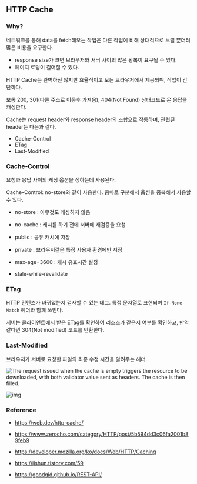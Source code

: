 ## HTTP Cache

### Why?

네트워크를 통해 data를 fetch해오는 작업은 다른 작업에 비해 상대적으로 느릴 뿐더러 많은 비용을 요구한다.

* response size가 크면 브라우저와 서버 사이의 많은 왕복이 요구될 수 있다.
* 페이지 로딩이 길어질 수 있다.

HTTP Cache는 완벽하진 않지만 효율적이고 모든 브라우저에서 제공되며, 작업이 간단하다.

보통 200, 301(다른 주소로 이동후 가져옴), 404(Not Found) 상태코드로 온 응답을 캐싱한다.

Cache는 request header와 response header의 조합으로 작동하며, 관련된 header는 다음과 같다.

* Cache-Control
* ETag
* Last-Modified



### Cache-Control

요청과 응답 사이의 캐싱 옵션을 정하는데 사용된다.

Cache-Control: no-store와 같이 사용한다. 콤마로 구분해서 옵션을 중복해서 사용할 수 있다.

* no-store : 아무것도 캐싱하지 않음
* no-cache : 캐시를 하기 전에 서버에 재검증을 요청
* public : 공유 캐시에 저장
* private : 브라우저같은 특정 사용자 환경에만 저장
* max-age=3600 : 캐시 유효시간 설정

* stale-while-revalidate

### ETag

HTTP 컨텐츠가 바뀌었는지 검사할 수 있는 태그. 특정 문자열로 표현되며 ``If-None-Match`` 헤더와 함께 쓰인다. 

서버는 클라이언트에서 받은 ETag를 확인하여 리소스가 같은지 여부를 확인하고, 만약 같다면 304(Not modified) 코드를 반환한다.



### Last-Modified

브라우저가 서버로 요청한 파일의 최종 수정 시간을 알려주는 헤더. 

![The request issued when the cache is empty triggers the resource to be downloaded, with both validator value sent as headers. The cache is then filled.](https://mdn.mozillademos.org/files/13729/Cache1.png)



![img](https://goodgid.github.io/assets/img/posts/rest_api_2.png)

### Reference

* https://web.dev/http-cache/
* https://www.zerocho.com/category/HTTP/post/5b594dd3c06fa2001b89feb9
* https://developer.mozilla.org/ko/docs/Web/HTTP/Caching

* https://jjshun.tistory.com/59

* https://goodgid.github.io/REST-API/